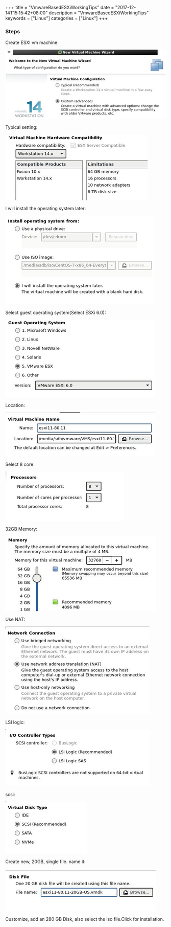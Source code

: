 +++
title = "VmwareBasedESXiWorkingTips"
date = "2017-12-14T15:15:42+08:00"
description = "VmwareBasedESXiWorkingTips"
keywords = ["Linux"]
categories = ["Linux"]
+++
### Steps
Create ESXI vm machine:    

![/images/2017_12_14_15_16_18_643x277.jpg](/images/2017_12_14_15_16_18_643x277.jpg)

Typical setting:    

![/images/2017_12_14_15_17_41_446x206.jpg](/images/2017_12_14_15_17_41_446x206.jpg)

I will install the operating system later:    

![/images/2017_12_14_15_18_09_465x278.jpg](/images/2017_12_14_15_18_09_465x278.jpg)

Select guest operating system(Select ESXi 6.0):    

![/images/2017_12_14_15_19_11_468x242.jpg](/images/2017_12_14_15_19_11_468x242.jpg)

Location:    

![/images/2017_12_14_15_20_28_470x137.jpg](/images/2017_12_14_15_20_28_470x137.jpg)

Select 8 core:   

![/images/2017_12_14_15_21_03_371x154.jpg](/images/2017_12_14_15_21_03_371x154.jpg)

32GB Memory:    

![/images/2017_12_14_15_21_22_472x235.jpg](/images/2017_12_14_15_21_22_472x235.jpg)

Use NAT:    

![/images/2017_12_14_15_21_46_451x274.jpg](/images/2017_12_14_15_21_46_451x274.jpg)

LSI logic:   

![/images/2017_12_14_15_22_10_451x178.jpg](/images/2017_12_14_15_22_10_451x178.jpg)

scsi:    

![/images/2017_12_14_15_22_28_257x162.jpg](/images/2017_12_14_15_22_28_257x162.jpg)

Create new, 20GB, single file. name it:    

![/images/2017_12_14_15_23_30_472x132.jpg](/images/2017_12_14_15_23_30_472x132.jpg)

Customize, add an 280 GB Disk, also select the iso file.Click for
installation.    



